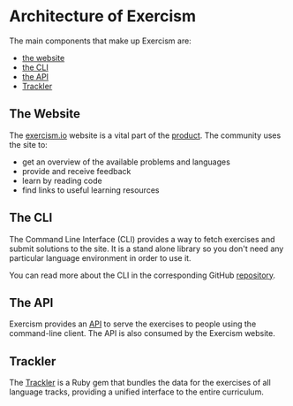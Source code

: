 # Architecture of Exercism

The main components that make up Exercism are:

* [the website](architecture.md#the-website)
* [the CLI](architecture.md#the-cli)
* [the API](architecture.md#the-api)
* [Trackler](architecture.md#trackler)

## The Website

The [exercism.io](http://exercism.io/) website is a vital part of the [product](https://github.com/exercism/docs/blob/master/about/README.md#the-product). The community uses the site to:

* get an overview of the available problems and languages
* provide and receive feedback
* learn by reading code
* find links to useful learning resources

## The CLI

The Command Line Interface \(CLI\) provides a way to fetch exercises and submit solutions to the site. It is a stand alone library so you don't need any particular language environment in order to use it.

You can read more about the CLI in the corresponding GitHub [repository](https://github.com/exercism/cli).

## The API

Exercism provides an [API](https://github.com/exercism/x-api) to serve the exercises to people using the command-line client. The API is also consumed by the Exercism website.

## Trackler

The [Trackler](https://github.com/exercism/trackler) is a Ruby gem that bundles the data for the exercises of all language tracks, providing a unified interface to the entire curriculum.


